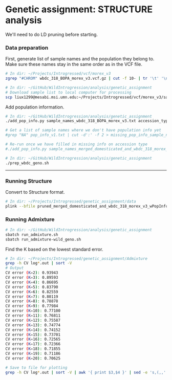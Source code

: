# Genetic assignment: STRUCTURE analysis

We'll need to do LD pruning before starting.

### Data preparation

First, generate list of sample names and the population they belong to. Make sure these names stay in the same order as in the VCF file.

```bash
# In dir: ~/Projects/Introgressed/vcf/morex_v3
zgrep "#CHROM" wbdc_318_BOPA_morex_v3.vcf.gz | cut -f 10- | tr '\t' '\n' > sample_names_wbdc_318_BOPA_morex_v3.txt

# In dir: ~/GitHub/WildIntrogression/analysis/genetic_assignment
# Download sample list to local computer for processing
scp liux1299@mesabi.msi.umn.edu:~/Projects/Introgressed/vcf/morex_v3/sample_names_wbdc_318_BOPA_morex_v3.txt .
```

Add population information.

```bash
# In dir: ~/GitHub/WildIntrogression/analysis/genetic_assignment
./add_pop_info.py sample_names_wbdc_318_BOPA_morex_v3.txt accession_types_codes_wild.txt ~/Dropbox/Projects/Wild_Introgression/Data/Compiled_Introgression_Sample_List.xlsx "wild_pop_info" > pop_info_wild_only.txt

# Get a list of sample names where we don't have population info yet
#grep "NA" pop_info_v1.txt | cut -d':' -f 2 > missing_pop_info_sample_names.txt

# Re-run once we have filled in missing info on accession type
#./add_pop_info.py sample_names_merged_domesticated_and_wbdc_318_morex_v3.txt accession_types_codes.txt ~/Dropbox/Projects/Wild_Introgression/Data/Compiled_Introgression_Sample_List.xlsx "all_combined_v2" > pop_info_v1.txt
```

```bash
# In dir: ~/GitHub/WildIntrogression/analysis/genetic_assignment
./prep_wbdc_geno.sh
```

---

### Running Structure

Convert to Structure format.

```bash
# In dir: ~/Projects/Introgressed/genetic_assignment/data
plink --bfile pruned_merged_domesticated_and_wbdc_318_morex_v3_wPopInfo --recode structure --out pruned_merged_domesticated_and_wbdc_318_morex_v3_wPopInfo
```

### Running Admixture

```bash
# In dir: ~/GitHub/WildIntrogression/analysis/genetic_assignment
sbatch run_admixture.sh
sbatch run_admixture-wild_geno.sh
```

Find the K based on the lowest standard error.

```bash
# In dir: ~/Projects/Introgressed/genetic_assignment/Admixture
grep -h CV log*.out | sort -V
# Output
CV error (K=2): 0.93943
CV error (K=3): 0.89593
CV error (K=4): 0.86695
CV error (K=5): 0.83790
CV error (K=6): 0.82559
CV error (K=7): 0.80119
CV error (K=8): 0.78878
CV error (K=9): 0.77984
CV error (K=10): 0.77100
CV error (K=11): 0.76811
CV error (K=12): 0.75587
CV error (K=13): 0.74774
CV error (K=14): 0.74152
CV error (K=15): 0.73701
CV error (K=16): 0.72565
CV error (K=17): 0.72366
CV error (K=18): 0.71855
CV error (K=19): 0.71186
CV error (K=20): 0.70625

# Save to file for plotting
grep -h CV log*.out | sort -V | awk '{ print $3,$4 }' | sed -e 's,(,,' -e 's,),,' -e 's,:,,' -e 's,=, ,' > cross-validation_error_estimates.txt
```
